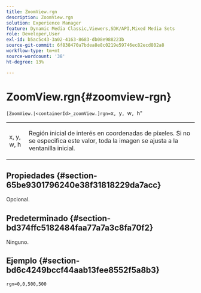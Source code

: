 ```yaml
---
title: ZoomView.rgn
description: ZoomView.rgn
solution: Experience Manager
feature: Dynamic Media Classic,Viewers,SDK/API,Mixed Media Sets
role: Developer,User
exl-id: b5ac5c43-3a02-4163-8683-db08e988223b
source-git-commit: 6f838470a7bdea8e8c0219e59746ec82ecd802a8
workflow-type: tm+mt
source-wordcount: '38'
ht-degree: 13%

---
```


# ZoomView.rgn{#zoomview-rgn}

` [ZoomView.|<containerId>_zoomView.]rgn= `x`, `y`, `w`, `h&quot;

<table id="table_A5BFF854E2064B048BF9AA8D576F7DA2"> 
 <tbody> 
  <tr> 
   <td colname="col1"> <p> <span class="codeph"> x</span>,<span class="codeph"> y</span>,<span class="codeph"> w</span>,<span class="codeph"> h</span> </p> </td> 
   <td colname="col2"> <p> Región inicial de interés en coordenadas de píxeles. Si no se especifica este valor, toda la imagen se ajusta a la ventanilla inicial. </p> </td> 
  </tr> 
 </tbody> 
</table>

## Propiedades {#section-65be9301796240e38f31818229da7acc}

Opcional.

## Predeterminado {#section-bd374ffc5182484faa77a7a3c8fa70f2}

Ninguno.

## Ejemplo {#section-bd6c4249bccf44aab13fee8552f5a8b3}

`rgn=0,0,500,500`

